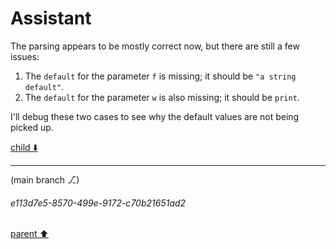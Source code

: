 # Assistant

The parsing appears to be mostly correct now, but there are still a few issues:

1. The `default` for the parameter `f` is missing; it should be `"a string default"`.
2. The `default` for the parameter `w` is also missing; it should be `print`.

I'll debug these two cases to see why the default values are not being picked up.

[child ⬇️](#e113d7e5-8570-499e-9172-c70b21651ad2)

---

(main branch ⎇)
###### e113d7e5-8570-499e-9172-c70b21651ad2
[parent ⬆️](#813838f9-e9ae-43e1-a5f4-34a5f7a6520f)
